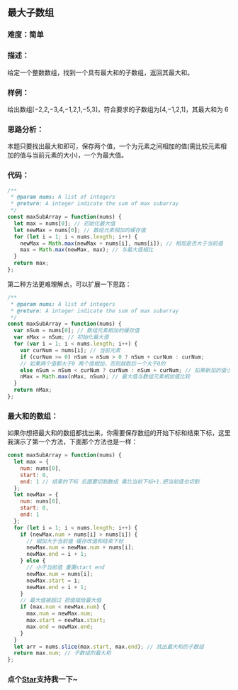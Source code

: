 ## 最大子数组

### 难度：简单

### 描述：

给定一个整数数组，找到一个具有最大和的子数组，返回其最大和。

### 样例：

给出数组[−2,2,−3,4,−1,2,1,−5,3]，符合要求的子数组为[4,−1,2,1]，其最大和为 6

### 思路分析：

本题只要找出最大和即可，保存两个值，一个为元素之间相加的值(需比较元素相加的值与当前元素的大小)，一个为最大值。

### 代码：

```js
/**
 * @param nums: A list of integers
 * @return: A integer indicate the sum of max subarray
 */
const maxSubArray = function(nums) {
  let max = nums[0]; // 初始化最大值
  let newMax = nums[0]; // 数组元素相加的缓存值
  for (let i = 1; i < nums.length; i++) {
    newMax = Math.max(newMax + nums[i], nums[i]); // 相加是否大于当前值
    max = Math.max(newMax, max); // 与最大值相比
  }
  return max;
};
```
第二种方法更难理解点，可以扩展一下思路：

```js
/**
 * @param nums: A list of integers
 * @return: A integer indicate the sum of max subarray
 */
const maxSubArray = function(nums) {
  var nSum = nums[0]; // 数组元素相加的缓存值
  var nMax = nSum; // 初始化最大值
  for (var i = 1; i < nums.length; i++) {
    var curNum = nums[i]; // 当前元素
    if (curNum >= 0) nSum = nSum > 0 ? nSum + curNum : curNum;
    // 如果两个值都大于0 两个值相加。否则就取后一个大于0的
    else nSum = nSum < curNum ? curNum : nSum + curNum; // 如果新加的值小于0 判断结果是否大于新加的值 小于的话就改为新加的值
    nMax = Math.max(nMax, nSum); // 最大值与数组元素相加值比较
  }
  return nMax;
};
```

### 最大和的数组：

如果你想把最大和的数组都找出来，你需要保存数组的开始下标和结束下标，这里我演示了第一个方法，下面那个方法也是一样：

```js
const maxSubArray = function(nums) {
  let max = {
    num: nums[0],
    start: 0,
    end: 1 // 结束的下标 后面要切割数组 需比当前下标+1.把当前值也切割
  };
  let newMax = {
    num: nums[0],
    start: 0,
    end: 1
  };
  for (let i = 1; i < nums.length; i++) {
    if (newMax.num + nums[i] > nums[i]) {
      // 相加大于当前值 缓存改值和结束下标
      newMax.num = newMax.num + nums[i];
      newMax.end = i + 1;
    } else {
      // 小于当前值 重置start end
      newMax.num = nums[i];
      newMax.start = i;
      newMax.end = i + 1;
    }
    // 最大值被超过 把值赋给最大值
    if (max.num < newMax.num) {
      max.num = newMax.num;
      max.start = newMax.start;
      max.end = newMax.end;
    }
  }
  let arr = nums.slice(max.start, max.end); // 找出最大和的子数组
  return max.num; // 子数组的最大和
};
```
<!-- 特殊字符串：用于修改/删除markdown的结尾提示语-OBKoro1 -->
### 点个[Star](https://github.com/OBKoro1/Brush_algorithm)支持我一下~


